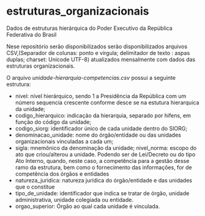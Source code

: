 # estruturas_organizacionais
Dados de estruturas hierárquica do Poder Executivo da República Federativa do Brasil

Nese repositório serão disponibilizados serão disponibilizados arquivos CSV,(Separador de colunas: ponto e virgula; delimitador de texto : aspas duplas; charset: Unicode UTF-8) atualizados mensalmente com dados das estruturas organizacionais.

O arquivo *unidade-hierarquia-competencias.csv* possui a seguinte estrutura:
- nivel: nível hierárquico, sendo 1 a Presidência da República com um número sequencia crescente conforme desce se na estutura hierarquica da unidade;
- codigo_hierarquico: indicação da hierarquia, separado por hifens, em função do código da unidade;
- codigo_siorg: identificador único de cada unidade dentro do SIORG;
- denominacao_unidade: nome do órgão/entidade ou das unidades organizacionais vinculadas a cada um;
- sigla: mnemônico da denominação da unidade;
nivel_norma: escopo do ato que criou/alterou a unidade. Podendo ser de Lei/Decreto ou do tipo Ato Interno, quando, neste caso, a competência para a gestão desse ramo da estrutura, bem como o fornecimento das informações, for de competência dos órgãos e entidades
- natureza_juridica: natureza jurídica do órgão/entidade e das unidades que o constitue
- tipo_de_unidade: identificador que indica se tratar de órgão, unidade administrativa, unidade colegiada ou entidade.
- orgao_superior: Órgão ao qual cada unidade é vinculada.



